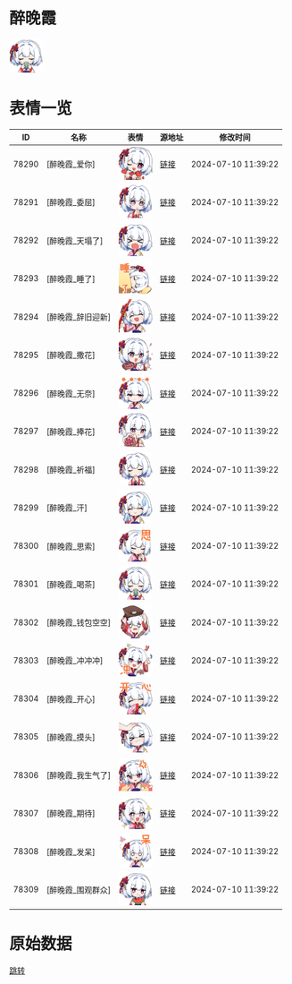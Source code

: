 # 醉晚霞

<img src="./cover.png" height="60" alt="cover" />

# 表情一览

|ID|名称|表情|源地址|修改时间|
|----|----|----|----|----|
|78290|[醉晚霞_爱你]|<img src="./pic/078290_%5B醉晚霞_爱你%5D.png" height="60" alt="爱你"/>|[链接](https://i0.hdslb.com/bfs/emote/e65b80f1110667936c332b15fc2eae8693752f6b.png)|2024-07-10 11:39:22|
|78291|[醉晚霞_委屈]|<img src="./pic/078291_%5B醉晚霞_委屈%5D.png" height="60" alt="委屈"/>|[链接](https://i0.hdslb.com/bfs/emote/c1fe150556c713405c9ac52580eb5e1c4a47b294.png)|2024-07-10 11:39:22|
|78292|[醉晚霞_天塌了]|<img src="./pic/078292_%5B醉晚霞_天塌了%5D.png" height="60" alt="天塌了"/>|[链接](https://i0.hdslb.com/bfs/emote/dcedef15110a6b5b535bf1e64776551b3d645e50.png)|2024-07-10 11:39:22|
|78293|[醉晚霞_睡了]|<img src="./pic/078293_%5B醉晚霞_睡了%5D.png" height="60" alt="睡了"/>|[链接](https://i0.hdslb.com/bfs/emote/971c3065b057dc98e523c0a439aa8d665d06f99b.png)|2024-07-10 11:39:22|
|78294|[醉晚霞_辞旧迎新]|<img src="./pic/078294_%5B醉晚霞_辞旧迎新%5D.png" height="60" alt="辞旧迎新"/>|[链接](https://i0.hdslb.com/bfs/emote/0f8ba5d71b5fce36a0c4b6ffae0068d0e29986d4.png)|2024-07-10 11:39:22|
|78295|[醉晚霞_撒花]|<img src="./pic/078295_%5B醉晚霞_撒花%5D.png" height="60" alt="撒花"/>|[链接](https://i0.hdslb.com/bfs/emote/ac4431d06904ea83e1b38fb9793f1201782f9f5b.png)|2024-07-10 11:39:22|
|78296|[醉晚霞_无奈]|<img src="./pic/078296_%5B醉晚霞_无奈%5D.png" height="60" alt="无奈"/>|[链接](https://i0.hdslb.com/bfs/emote/be3ee255aafcb6cea9dd85cef53ce3250ad140b3.png)|2024-07-10 11:39:22|
|78297|[醉晚霞_捧花]|<img src="./pic/078297_%5B醉晚霞_捧花%5D.png" height="60" alt="捧花"/>|[链接](https://i0.hdslb.com/bfs/emote/5e3426b7ee1403093bc91dc937d444d17887587f.png)|2024-07-10 11:39:22|
|78298|[醉晚霞_祈福]|<img src="./pic/078298_%5B醉晚霞_祈福%5D.png" height="60" alt="祈福"/>|[链接](https://i0.hdslb.com/bfs/emote/666e0400572c6490784ea57a52e53b6dd7815d2c.png)|2024-07-10 11:39:22|
|78299|[醉晚霞_汗]|<img src="./pic/078299_%5B醉晚霞_汗%5D.png" height="60" alt="汗"/>|[链接](https://i0.hdslb.com/bfs/emote/fa88188879fe5341cedb09e5d5dbd03cd592358f.png)|2024-07-10 11:39:22|
|78300|[醉晚霞_思索]|<img src="./pic/078300_%5B醉晚霞_思索%5D.png" height="60" alt="思索"/>|[链接](https://i0.hdslb.com/bfs/emote/ef7c2d3d700eaee9854c63e151ae9667c3f6d9b5.png)|2024-07-10 11:39:22|
|78301|[醉晚霞_喝茶]|<img src="./pic/078301_%5B醉晚霞_喝茶%5D.png" height="60" alt="喝茶"/>|[链接](https://i0.hdslb.com/bfs/emote/74e950ae1177c40c26327c6b218ccece42aa31a3.png)|2024-07-10 11:39:22|
|78302|[醉晚霞_钱包空空]|<img src="./pic/078302_%5B醉晚霞_钱包空空%5D.png" height="60" alt="钱包空空"/>|[链接](https://i0.hdslb.com/bfs/emote/d6973858c661b1dd1b174db442abb5d931a70fae.png)|2024-07-10 11:39:22|
|78303|[醉晚霞_冲冲冲]|<img src="./pic/078303_%5B醉晚霞_冲冲冲%5D.png" height="60" alt="冲冲冲"/>|[链接](https://i0.hdslb.com/bfs/emote/fbcb9e5bd86baf946621a00c2ac0a5dcca316b41.png)|2024-07-10 11:39:22|
|78304|[醉晚霞_开心]|<img src="./pic/078304_%5B醉晚霞_开心%5D.png" height="60" alt="开心"/>|[链接](https://i0.hdslb.com/bfs/emote/048efb62aca9e5bc2111cca45870a1dfde04daae.png)|2024-07-10 11:39:22|
|78305|[醉晚霞_摸头]|<img src="./pic/078305_%5B醉晚霞_摸头%5D.png" height="60" alt="摸头"/>|[链接](https://i0.hdslb.com/bfs/emote/59e67bf2cb279af2c9690d838241189e2fda3c74.png)|2024-07-10 11:39:22|
|78306|[醉晚霞_我生气了]|<img src="./pic/078306_%5B醉晚霞_我生气了%5D.png" height="60" alt="我生气了"/>|[链接](https://i0.hdslb.com/bfs/emote/15255a56dd4d7573395e12c2bd325a02d898106e.png)|2024-07-10 11:39:22|
|78307|[醉晚霞_期待]|<img src="./pic/078307_%5B醉晚霞_期待%5D.png" height="60" alt="期待"/>|[链接](https://i0.hdslb.com/bfs/emote/041031eec9175cc2a5886836e94bb4dc3c0bf33f.png)|2024-07-10 11:39:22|
|78308|[醉晚霞_发呆]|<img src="./pic/078308_%5B醉晚霞_发呆%5D.png" height="60" alt="发呆"/>|[链接](https://i0.hdslb.com/bfs/emote/ea84bc549198b7d11e1036fa7261a34a43286249.png)|2024-07-10 11:39:22|
|78309|[醉晚霞_围观群众]|<img src="./pic/078309_%5B醉晚霞_围观群众%5D.png" height="60" alt="围观群众"/>|[链接](https://i0.hdslb.com/bfs/emote/44794aaf3f39dafcb9c4dbc25e1ae4bfad0bf98f.png)|2024-07-10 11:39:22|

# 原始数据

[跳转](./raw.json)

